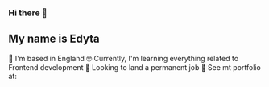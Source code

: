 ### Hi there 👋

## My name is Edyta 



 :compass: I'm based in England 
 :nerd_face: Currently, I'm learning everything related to Frontend development 
 🔭 Looking to land a permanent job
 :stew: See mt portfolio at: 

<!--
**Edit22/Edit22** is a ✨ _special_ ✨ repository because its `README.md` (this file) appears on your GitHub profile.

Here are some ideas to get you started:

- 🔭 I’m currently working on ...
- 🌱 I’m currently learning ...
- 👯 I’m looking to collaborate on ...
- 🤔 I’m looking for help with ...
- 💬 Ask me about ...
- 📫 How to reach me: ...
- 😄 Pronouns: ...
- ⚡ Fun fact: ...
-->
